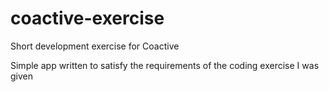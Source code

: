 # coactive-exercise
Short development exercise for Coactive

Simple app written to satisfy the requirements of the coding exercise I was given
